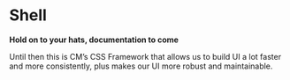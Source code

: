 # Shell

**Hold on to your hats, documentation to come**

Until then this is CM’s CSS Framework that allows us to build UI a lot faster
and more consistently, plus makes our UI more robust and maintainable.
